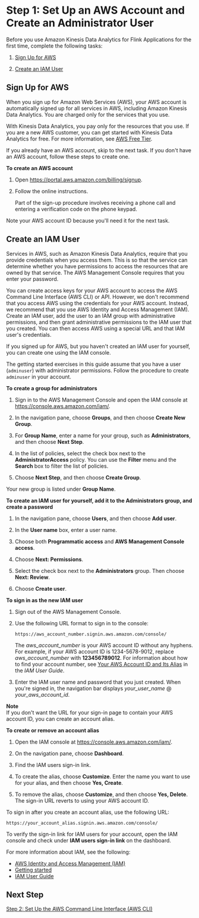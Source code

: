 # Step 1: Set Up an AWS Account and Create an Administrator User<a name="setting-up"></a>

Before you use Amazon Kinesis Data Analytics for Flink Applications for the first time, complete the following tasks:

1. [Sign Up for AWS](#setting-up-signup)

1. [Create an IAM User](#setting-up-iam)

## Sign Up for AWS<a name="setting-up-signup"></a>

When you sign up for Amazon Web Services \(AWS\), your AWS account is automatically signed up for all services in AWS, including Amazon Kinesis Data Analytics\. You are charged only for the services that you use\.

With Kinesis Data Analytics, you pay only for the resources that you use\. If you are a new AWS customer, you can get started with Kinesis Data Analytics for free\. For more information, see [AWS Free Tier](https://aws.amazon.com/free/)\.

If you already have an AWS account, skip to the next task\. If you don't have an AWS account, follow these steps to create one\.

**To create an AWS account**

1. Open [https://portal\.aws\.amazon\.com/billing/signup](https://portal.aws.amazon.com/billing/signup)\.

1. Follow the online instructions\.

   Part of the sign\-up procedure involves receiving a phone call and entering a verification code on the phone keypad\.

Note your AWS account ID because you'll need it for the next task\.

## Create an IAM User<a name="setting-up-iam"></a>

Services in AWS, such as Amazon Kinesis Data Analytics, require that you provide credentials when you access them\. This is so that the service can determine whether you have permissions to access the resources that are owned by that service\. The AWS Management Console requires that you enter your password\. 

You can create access keys for your AWS account to access the AWS Command Line Interface \(AWS CLI\) or API\. However, we don't recommend that you access AWS using the credentials for your AWS account\. Instead, we recommend that you use AWS Identity and Access Management \(IAM\)\. Create an IAM user, add the user to an IAM group with administrative permissions, and then grant administrative permissions to the IAM user that you created\. You can then access AWS using a special URL and that IAM user's credentials\.

If you signed up for AWS, but you haven't created an IAM user for yourself, you can create one using the IAM console\.

The getting started exercises in this guide assume that you have a user \(`adminuser`\) with administrator permissions\. Follow the procedure to create `adminuser` in your account\.

**To create a group for administrators**

1. Sign in to the AWS Management Console and open the IAM console at [https://console\.aws\.amazon\.com/iam/](https://console.aws.amazon.com/iam/)\.

1. In the navigation pane, choose **Groups**, and then choose **Create New Group**\.

1. For **Group Name**, enter a name for your group, such as **Administrators**, and then choose **Next Step**\.

1. In the list of policies, select the check box next to the **AdministratorAccess** policy\. You can use the **Filter** menu and the **Search** box to filter the list of policies\.

1. Choose **Next Step**, and then choose **Create Group**\.

Your new group is listed under **Group Name**\.

**To create an IAM user for yourself, add it to the Administrators group, and create a password**

1. In the navigation pane, choose **Users**, and then choose **Add user**\.

1. In the **User name** box, enter a user name\.

1. Choose both **Programmatic access** and **AWS Management Console access**\.

1. Choose **Next: Permissions**\.

1. Select the check box next to the **Administrators** group\. Then choose **Next: Review**\.

1. Choose **Create user**\.

**To sign in as the new IAM user**

1. Sign out of the AWS Management Console\.

1. Use the following URL format to sign in to the console:

   `https://aws_account_number.signin.aws.amazon.com/console/`

   The *aws\_account\_number* is your AWS account ID without any hyphens\. For example, if your AWS account ID is 1234\-5678\-9012, replace *aws\_account\_number* with **123456789012**\. For information about how to find your account number, see [Your AWS Account ID and Its Alias](https://docs.aws.amazon.com/IAM/latest/UserGuide/console_account-alias.html) in the *IAM User Guide*\.

1. Enter the IAM user name and password that you just created\. When you're signed in, the navigation bar displays *your\_user\_name* @ *your\_aws\_account\_id*\.

**Note**  
If you don't want the URL for your sign\-in page to contain your AWS account ID, you can create an account alias\.

**To create or remove an account alias**

1. Open the IAM console at [https://console\.aws\.amazon\.com/iam/](https://console.aws.amazon.com/iam/)\.

1. On the navigation pane, choose **Dashboard**\.

1. Find the IAM users sign\-in link\.

1. To create the alias, choose **Customize**\. Enter the name you want to use for your alias, and then choose **Yes, Create**\.

1. To remove the alias, choose **Customize**, and then choose **Yes, Delete**\. The sign\-in URL reverts to using your AWS account ID\.

To sign in after you create an account alias, use the following URL:

`https://your_account_alias.signin.aws.amazon.com/console/`

To verify the sign\-in link for IAM users for your account, open the IAM console and check under **IAM users sign\-in link** on the dashboard\.

For more information about IAM, see the following:
+ [AWS Identity and Access Management \(IAM\)](https://aws.amazon.com/iam/)
+ [Getting started](https://docs.aws.amazon.com/IAM/latest/UserGuide/getting-started.html)
+ [IAM User Guide](https://docs.aws.amazon.com/IAM/latest/UserGuide/)

## Next Step<a name="setting-up-next-step-2"></a>

[Step 2: Set Up the AWS Command Line Interface \(AWS CLI\)](setup-awscli.md)
